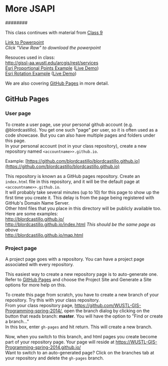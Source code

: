 # More JSAPI
########

This class continues with material from [Class 9](https://github.com/WUSTL-GIS-Programming-spring-2014/classinfo/blob/master/Classes/Class9/README.md)  

[Link to Powerpoint](https://github.com/WUSTL-GIS-Programming-spring-2014/classinfo/blob/master/Classes/Class10/intro_to_JSP_API_continued.pptx)  
*Click "View Raw" to download the powerpoint*  

Resouces used in class:  
http://gissl-aa.wustl.edu/arcgis/rest/services  
[Esri Proportional Points Example](https://developers.arcgis.com/javascript/jssamples/renderer_proportional_points.html) ([Live Demo](http://developers.arcgis.com/javascript/samples/renderer_proportional_points/))  
[Esri Rotation Example](https://developers.arcgis.com/javascript/jssamples/renderer_class_breaks_proportional_rotation.html) ([Live Demo](http://developers.arcgis.com/javascript/samples/renderer_class_breaks_proportional_rotation/))  

We are also covering [GitHub Pages](http://pages.github.com/) in more detail.  

## GitHub Pages  
  
### User page  
To create a user page, use your personal github account (e.g. @blordcastillo). You get one such "page" per user, so it is often used as a code showcase. But you can also have multiple pages and folders under this page.  
In your personal account (not in your class repository), create a new repository named ```<accountname>>.github.io```.
  
Example: [https://github.com/blordcastillo/blordcastillo.github.io](https://github.com/blordcastillo/blordcastillo.github.io)  
  
This repository is known as a GitHub pages repository. Create an ```index.html``` file in this repository, and it will be the default page at ```<accountname>>.github.io```.  
It will probably take several minutes (up to 10) for this page to show up the first time you create it. This delay is from the page being registered with GitHub's Domain Name Server.  
Other html files that you place in this directory will be publicly available too. Here are some examples:  
http://blordcastillo.github.io/  
http://blordcastillo.github.io/index.html *This should be the same page as above*  
http://blordcastillo.github.io/map.html  

### Project page  
A project page goes with a repository. You can have a project page associated with every repository.  
  
This easiest way to create a new repository page is to auto-generate one. Refer to [GitHub Pages](http://pages.github.com/) and choose the Project Site and Generate a Site options for more help on this.  

To create this page from scratch, you have to create a new branch of your repository. Try this with your class repository.  
From your class repository page, https://github.com/WUSTL-GIS-Programming-spring-2014/<Your user name>, open the branch dialog by clicking on the button that reads branch: **master**. You will have the option to "Find or create a branch..."   
In this box, enter ```gh-pages``` and hit return. This will create a new branch.  
  
Now, when you switch to this branch, and html pages you create become part of your repository page. Your page will reside at https://WUSTL-GIS-Programming-spring-2014.github.io/<Your user name>  
Want to switch to an auto-generated page? Click on the branches tab at your repository and delete the ```gh-pages``` branch.  
